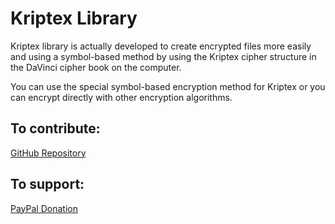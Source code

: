 # Kriptex Library

Kriptex library is actually developed to create encrypted files more easily and using a symbol-based method by using the Kriptex cipher structure in the DaVinci cipher book on the computer.

You can use the special symbol-based encryption method for Kriptex or you can encrypt directly with other encryption algorithms.

## To contribute:
[GitHub Repository](https://github.com/azccriminal/kriptex)

## To support:
[PayPal Donation](https://www.paypal.com/donate/?hosted_button_id=NKPHAU3NY3GZU)

